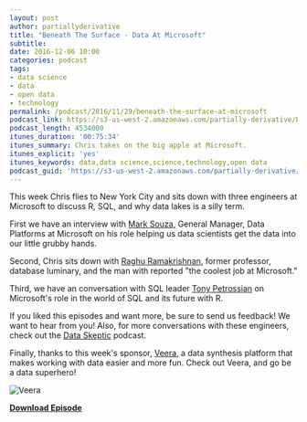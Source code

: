 ```yaml
---
layout: post
author: partiallyderivative
title: "Beneath The Surface - Data At Microsoft"
subtitle:
date: 2016-12-06 10:00
categories: podcast
tags:
- data science
- data
- open data
- technology
permalink: /podcast/2016/11/29/beneath-the-surface-at-microsoft
podcast_link: https://s3-us-west-2.amazonaws.com/partially-derivative/Partially_Derivative_Microsoft.mp3
podcast_length: 4534000
itunes_duration: '00:75:34'
itunes_summary: Chris takes on the big apple at Microsoft.
itunes_explicit: 'yes'
itunes_keywords: data,data science,science,technology,open data
podcast_guid: 'https://s3-us-west-2.amazonaws.com/partially-derivative/Partially_Derivative_Microsoft.mp3'
---
```


This week Chris flies to New York City and sits down with three engineers at Microsoft to discuss R, SQL, and why data lakes is a silly term.

First we have an interview with [Mark Souza](https://twitter.com/mark_azurecat), General Manager, Data Platforms at Microsoft on his role helping us data scientists get the data into our little grubby hands.

Second, Chris sits down with [Raghu Ramakrishnan](https://en.wikipedia.org/wiki/Raghu_Ramakrishnan), former professor, database luminary, and the man with reported "the coolest job at Microsoft."

Third, we have an conversation with SQL leader [Tony Petrossian](https://twitter.com/tonypetrossian) on Microsoft's role in the world of SQL and its future with R.

If you liked this episodes and want more, be sure to send us feedback! We want to hear from you! Also, for more conversations with these engineers, check out the [Data Skeptic](http://dataskeptic.com/) podcast.

Finally, thanks to this week's sponsor, [Veera](http://getveera.com/), a data synthesis platform that makes working with data easier and more fun. Check out Veera, and go be a data superhero!

![Veera](http://getveera.com/wp-content/uploads/2016/08/veera-500width.png)

[**Download Episode**](https://s3-us-west-2.amazonaws.com/partially-derivative/Partially_Derivative_Microsoft.mp3)
